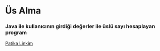 # Üs Alma

### Java ile kullanıcının girdiği değerler ile üslü sayı hesaplayan program

[Patika Linkim](https://app.patika.dev/burakkartalq7)
